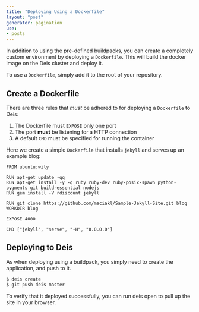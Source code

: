```yaml
---
title: "Deploying Using a Dockerfile"
layout: "post"
generator: pagination
use:
- posts
---
```


In addition to using the pre-defined buildpacks, you can create a completely custom environment by deploying a `Dockerfile`. This will build the docker image on the Deis cluster and deploy it.

To use a `Dockerfile`, simply add it to the root of your repository.

## Create a Dockerfile

There are three rules that _must_ be adhered to for deploying a `Dockerfile` to Deis:

1. The Dockerfile must `EXPOSE` only one port
2. The port **must** be listening for a HTTP connection
3. A default `CMD` must be specified for running the container

Here we create a simple `Dockerfile` that installs `jekyll` and serves up an example blog:

```docker
FROM ubuntu:wily

RUN apt-get update -qq
RUN apt-get install -y -q ruby ruby-dev ruby-posix-spawn python-pygments git build-essential nodejs
RUN gem install -V rdiscount jekyll

RUN git clone https://github.com/maciakl/Sample-Jekyll-Site.git blog
WORKDIR blog

EXPOSE 4000

CMD ["jekyll", "serve", "-H", "0.0.0.0"]
```

## Deploying to Deis

As when deploying using a buildpack, you simply need to create the application, and push to it.

```sh
$ deis create
$ git push deis master
```

To verify that it deployed successfully, you can run deis open to pull up the site in your browser.